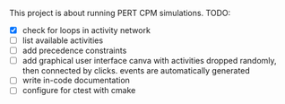 This project is about running PERT CPM simulations.
TODO:
- [x] check for loops in activity network
- [ ] list available activities
- [ ] add precedence constraints
- [ ] add graphical user interface
    canva with activities dropped randomly, then connected by clicks.
    events are automatically generated
- [ ] write in-code documentation
- [ ] configure for ctest with cmake